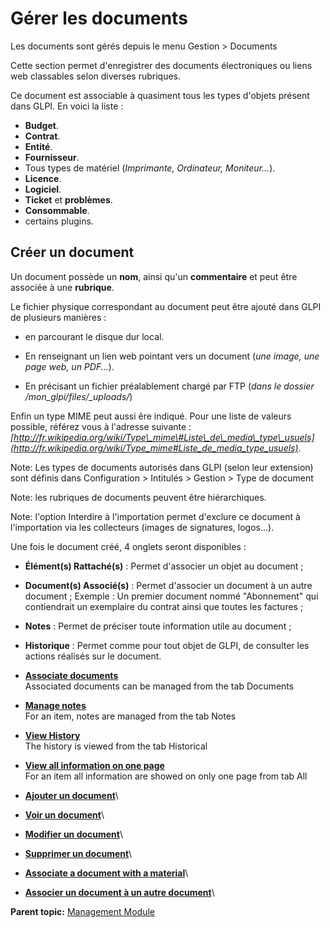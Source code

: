 Gérer les documents
===================

Les documents sont gérés depuis le menu Gestion \> Documents

Cette section permet d'enregistrer des documents électroniques ou liens
web classables selon diverses rubriques.

Ce document est associable à quasiment tous les types d'objets présent
dans GLPI. En voici la liste :

-   **Budget**.
-   **Contrat**.
-   **Entité**.
-   **Fournisseur**.
-   Tous types de matériel (*Imprimante, Ordinateur, Moniteur...*).
-   **Licence**.
-   **Logiciel**.
-   **Ticket** et **problèmes**.
-   **Consommable**.
-   certains plugins.

Créer un document
-----------------

Un document possède un **nom**, ainsi qu'un **commentaire** et peut être
associée à une **rubrique**.

Le fichier physique correspondant au document peut être ajouté dans GLPI
de plusieurs manières :

-   en parcourant le disque dur local.
-   En renseignant un lien web pointant vers un document (*une image,
    une page web, un PDF...*).

-   En précisant un fichier préalablement chargé par FTP (*dans le
    dossier /mon\_glpi/files/\_uploads/*)

Enfin un type MIME peut aussi êre indiqué. Pour une liste de valeurs
possible, référez vous à l'adresse suivante
:*[http://fr.wikipedia.org/wiki/Type\_mime\#Liste\_de\_media\_type\_usuels](http://fr.wikipedia.org/wiki/Type_mime#Liste_de_media_type_usuels)*.

Note: Les types de documents autorisés dans GLPI (selon leur extension)
sont définis dans Configuration \> Intitulés \> Gestion \> Type de
document

Note: les rubriques de documents peuvent être hiérarchiques.

Note: l'option Interdire à l'importation permet d'exclure ce document à
l'importation via les collecteurs (images de signatures, logos...).

Une fois le document créé, 4 onglets seront disponibles :

-   **Élément(s) Rattaché(s)** : Permet d'associer un objet au document
    ;
-   **Document(s) Associé(s)** : Permet d'associer un document à un
    autre document ; Exemple : Un premier document nommé "Abonnement"
    qui contiendrait un exemplaire du contrat ainsi que toutes les
    factures ;
-   **Notes** : Permet de préciser toute information utile au document ;
-   **Historique** : Permet comme pour tout objet de GLPI, de consulter
    les actions réalisés sur le document.

-   **[Associate documents](../glpi/inventory_document.html)**\
     Associated documents can be managed from the tab Documents
-   **[Manage notes](../glpi/notes.html)**\
     For an item, notes are managed from the tab Notes
-   **[View History](../glpi/inventory_log.html)**\
     The history is viewed from the tab Historical
-   **[View all information on one page](../glpi/inventory_all.html)**\
     For an item all information are showed on only one page from tab
    All
-   **[Ajouter un
    document](../glpi/management_document_t_create.html)**\
-   **[Voir un document](../glpi/management_document_t_read.html)**\
-   **[Modifier un
    document](../glpi/management_document_t_update.html)**\
-   **[Supprimer un
    document](../glpi/management_document_t_delete.html)**\
-   **[Associate a document with a
    material](../glpi/management_document_t_linktoitem.html)**\
-   **[Associer un document à un autre
    document](../glpi/management_document_t_linktodocument.html)**\

**Parent topic:** [Management
Module](../glpi/management.html "The Management module allows users to manage contacts, suppliers, budgets, and contracts and documents")
